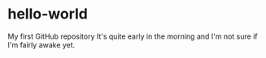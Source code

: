 # hello-world
My first GitHub repository
It's quite early in the morning and I'm
not sure if I'm fairly awake yet.
